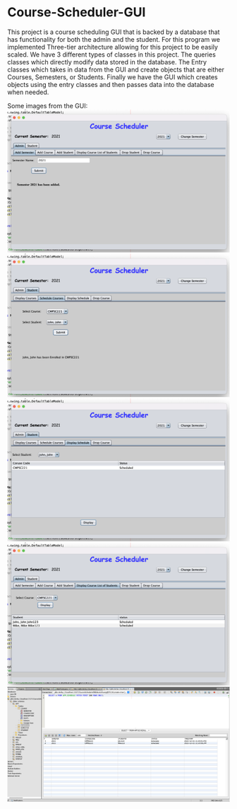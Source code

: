 # Course-Scheduler-GUI
This project is a course scheduling GUI that is backed by a database that has functionality for both the admin and the student. For this program we implemented Three-tier architecture allowing for this project to be easily scaled. We have 3 different types of classes in this project. The queries classes which directly modify data stored in the database. The Entry classes which takes in data from the GUI and create objects that are either Courses, Semesters, or Students. Finally we have the GUI which creates objects using the entry classes and then passes data into the database when needed.

Some images from the GUI: 
![](Screenshots/AddingSemester.png)
![](Screenshots/SchedulingCourses.png)
![](Screenshots/DisplayingCourses.png)
![](Screenshots/DisplayingCourseStudents.png)
![](Screenshots/Database.png)
